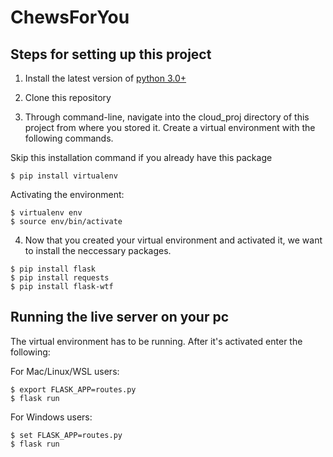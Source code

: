 # ChewsForYou

## Steps for setting up this project

1. Install the latest version of [python 3.0+](https://www.python.org/downloads/)

2. Clone this repository



3. Through command-line, navigate into the cloud_proj directory of this project from where you stored it. Create a virtual environment with the following commands.

Skip this installation command if you already have this package
```
$ pip install virtualenv
```

Activating the environment:
```
$ virtualenv env
$ source env/bin/activate
```



4. Now that you created your virtual environment and activated it, we want to install the neccessary packages.

```
$ pip install flask
$ pip install requests
$ pip install flask-wtf
```

## Running the live server on your pc

The virtual environment has to be running. After it's activated enter the following:

For Mac/Linux/WSL users:
```
$ export FLASK_APP=routes.py
$ flask run
```

For Windows users:
```
$ set FLASK_APP=routes.py
$ flask run
```

